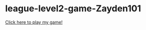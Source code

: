 # league-level2-game-Zayden101



<a href="https://github.com/League-level2-student/league-level2-game-Zayden101/blob/master/bomb_defusal.jar?raw=true">Click here to play my game!</a>
